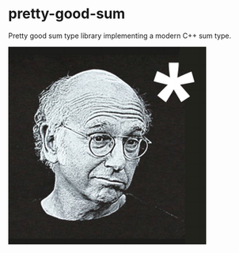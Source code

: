 # pretty-good-sum

Pretty good sum type library implementing a modern C++ sum type.

![Image of Larry](images/prettygood.png)
